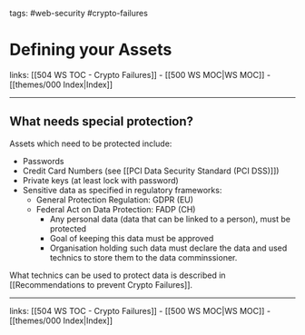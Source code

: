 tags: #web-security #crypto-failures

# Defining your Assets

links: [[504 WS TOC - Crypto Failures]] - [[500 WS MOC|WS MOC]] - [[themes/000 Index|Index]]

---

## What needs special protection?

Assets which need to be protected include:

- Passwords
- Credit Card Numbers (see [[PCI Data Security Standard (PCI DSS)]])
- Private keys (at least lock with password)
- Sensitive data as specified in regulatory frameworks:
	- General Protection Regulation: GDPR (EU) 
	- Federal Act on Data Protection: FADP (CH)
		- Any personal data (data that can be linked to a person), must be protected
		- Goal of keeping this data must be approved
		- Organisation holding such data must declare the data and used technics to store them to the data comminssioner.

What technics can be used to protect data is described in [[Recommendations to prevent Crypto Failures]].

---
links: [[504 WS TOC - Crypto Failures]] - [[500 WS MOC|WS MOC]] - [[themes/000 Index|Index]]